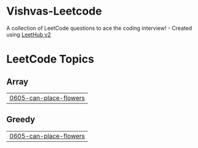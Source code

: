 # Vishvas-Leetcode
A collection of LeetCode questions to ace the coding interview! - Created using [LeetHub v2](https://github.com/arunbhardwaj/LeetHub-2.0)

<!---LeetCode Topics Start-->
# LeetCode Topics
## Array
|  |
| ------- |
| [0605-can-place-flowers](https://github.com/Vishvas0419/Vishvas-Leetcode/tree/master/0605-can-place-flowers) |
## Greedy
|  |
| ------- |
| [0605-can-place-flowers](https://github.com/Vishvas0419/Vishvas-Leetcode/tree/master/0605-can-place-flowers) |
<!---LeetCode Topics End-->